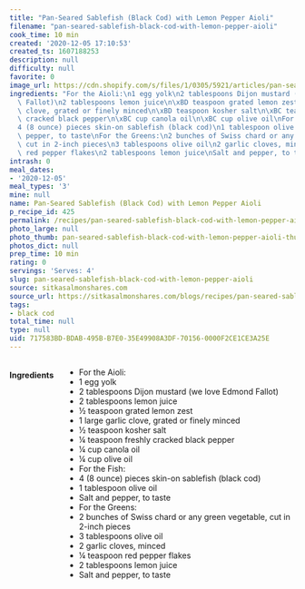 ```yaml
---
title: "Pan-Seared Sablefish (Black Cod) with Lemon Pepper Aioli"
filename: "pan-seared-sablefish-black-cod-with-lemon-pepper-aioli"
cook_time: 10 min
created: '2020-12-05 17:10:53'
created_ts: 1607188253
description: null
difficulty: null
favorite: 0
image_url: https://cdn.shopify.com/s/files/1/0305/5921/articles/pan-seared-black-cod_1800x.jpg?v=1455225618
ingredients: "For the Aioli:\n1 egg yolk\n2 tablespoons Dijon mustard (we love Edmond\
  \ Fallot)\n2 tablespoons lemon juice\n\xBD teaspoon grated lemon zest\n1 large garlic\
  \ clove, grated or finely minced\n\xBD teaspoon kosher salt\n\xBC teaspoon freshly\
  \ cracked black pepper\n\xBC cup canola oil\n\xBC cup olive oil\nFor the Fish:\n\
  4 (8 ounce) pieces skin-on sablefish (black cod)\n1 tablespoon olive oil\nSalt and\
  \ pepper, to taste\nFor the Greens:\n2 bunches of Swiss chard or any green vegetable,\
  \ cut in 2-inch pieces\n3 tablespoons olive oil\n2 garlic cloves, minced\n\xBC teaspoon\
  \ red pepper flakes\n2 tablespoons lemon juice\nSalt and pepper, to taste"
intrash: 0
meal_dates:
- '2020-12-05'
meal_types: '3'
mine: null
name: Pan-Seared Sablefish (Black Cod) with Lemon Pepper Aioli
p_recipe_id: 425
permalink: /recipes/pan-seared-sablefish-black-cod-with-lemon-pepper-aioli
photo_large: null
photo_thumb: pan-seared-sablefish-black-cod-with-lemon-pepper-aioli-thumb.jpg
photos_dict: null
prep_time: 10 min
rating: 0
servings: 'Serves: 4'
slug: pan-seared-sablefish-black-cod-with-lemon-pepper-aioli
source: sitkasalmonshares.com
source_url: https://sitkasalmonshares.com/blogs/recipes/pan-seared-sablefish-black-cod-with-lemon-pepper-aioli
tags:
- black cod
total_time: null
type: null
uid: 717583BD-BDAB-495B-B7E0-35E49908A3DF-70156-0000F2CE1CE3A25E
---
```

<div class="large-8 medium-7 columns" id="writeup">	</div><!-- #writeup -->
</div><!-- #row-one -->
<div class="row" id="row-two">	<div class="medium-4 small-5 columns" id="ingredients"><h4>Ingredients</h4><div class="box box-ingredients content"><ul>
<li>For the Aioli:</li>
<li>1 egg yolk</li>
<li>2 tablespoons Dijon mustard (we love Edmond Fallot)</li>
<li>2 tablespoons lemon juice</li>
<li>½ teaspoon grated lemon zest</li>
<li>1 large garlic clove, grated or finely minced</li>
<li>½ teaspoon kosher salt</li>
<li>¼ teaspoon freshly cracked black pepper</li>
<li>¼ cup canola oil</li>
<li>¼ cup olive oil</li>
<li>For the Fish:</li>
<li>4 (8 ounce) pieces skin-on sablefish (black cod)</li>
<li>1 tablespoon olive oil</li>
<li>Salt and pepper, to taste</li>
<li>For the Greens:</li>
<li>2 bunches of Swiss chard or any green vegetable, cut in 2-inch pieces</li>
<li>3 tablespoons olive oil</li>
<li>2 garlic cloves, minced</li>
<li>¼ teaspoon red pepper flakes</li>
<li>2 tablespoons lemon juice</li>
<li>Salt and pepper, to taste</li>
</ul>
</div>	</div>	<div class="medium-6 small-7 columns" id="directions">	</div>